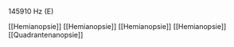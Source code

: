 145910 Hz (E)

[[Hemianopsie]]
[[Hemianopsie]]
[[Hemianopsie]]
[[Hemianopsie]]
[[Quadrantenanopsie]]